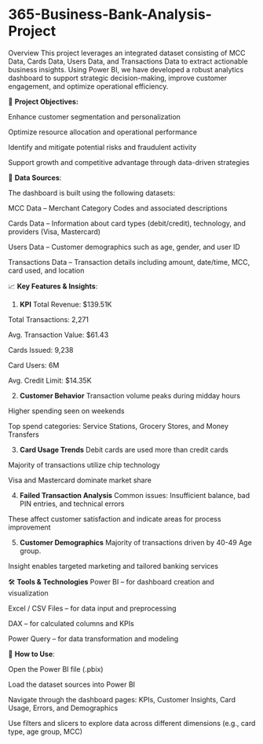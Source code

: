 # 365-Business-Bank-Analysis-Project
Overview
This project leverages an integrated dataset consisting of MCC Data, Cards Data, Users Data, and Transactions Data to extract actionable business insights. Using Power BI, we have developed a robust analytics dashboard to support strategic decision-making, improve customer engagement, and optimize operational efficiency.

🚀 **Project Objectives:**

Enhance customer segmentation and personalization

Optimize resource allocation and operational performance

Identify and mitigate potential risks and fraudulent activity

Support growth and competitive advantage through data-driven strategies

📂 **Data Sources**:

The dashboard is built using the following datasets:

MCC Data – Merchant Category Codes and associated descriptions

Cards Data – Information about card types (debit/credit), technology, and providers (Visa, Mastercard)

Users Data – Customer demographics such as age, gender, and user ID

Transactions Data – Transaction details including amount, date/time, MCC, card used, and location

📈 **Key Features & Insights**:

1. **KPI**
Total Revenue: $139.51K

Total Transactions: 2,271

Avg. Transaction Value: $61.43

Cards Issued: 9,238

Card Users: 6M

Avg. Credit Limit: $14.35K

2. **Customer Behavior**
Transaction volume peaks during midday hours

Higher spending seen on weekends

Top spend categories: Service Stations, Grocery Stores, and Money Transfers

3. **Card Usage Trends**
Debit cards are used more than credit cards

Majority of transactions utilize chip technology

Visa and Mastercard dominate market share

4. **Failed Transaction Analysis**
Common issues: Insufficient balance, bad PIN entries, and technical errors

These affect customer satisfaction and indicate areas for process improvement

5. **Customer Demographics**
Majority of transactions driven by 40-49 Age group.

Insight enables targeted marketing and tailored banking services

🛠 **Tools & Technologies**
Power BI – for dashboard creation and visualization

Excel / CSV Files – for data input and preprocessing

DAX – for calculated columns and KPIs

Power Query – for data transformation and modeling

📌 **How to Use**:

Open the Power BI file (.pbix)

Load the dataset sources into Power BI

Navigate through the dashboard pages: KPIs, Customer Insights, Card Usage, Errors, and Demographics

Use filters and slicers to explore data across different dimensions (e.g., card type, age group, MCC)

